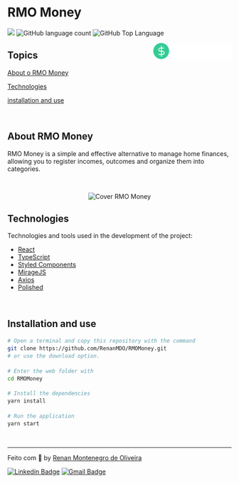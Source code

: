 # RMO Money

<p>
  <img src="https://img.shields.io/badge/made%20by-Renan%20MDO-green?style=flat-square">
  <img alt="GitHub language count" src="https://img.shields.io/github/languages/count/RenanMDO/RMOMoney?color=green&style=flat-square">
  <img alt="GitHub Top Language" src="https://img.shields.io/github/languages/top/RenanMDO/RMOMoney?color=green&style=flat-square">
  
  
</p>

<img align="right" src="src/assets/logo.svg" width="35%" alt="RMO money">

## Topics 

[About o RMO Money](#about-rmo-money)

[Technologies](#technologies)

[installation and use](#installation-and-use)


<br>

## About RMO Money

RMO Money is a simple and effective alternative to manage home finances, allowing you to register incomes, outcomes and organize them into categories.

<br>

<p align="center">
  <img src="https://repository-images.githubusercontent.com/457826470/4e9796db-9db3-4b27-a814-f78cedf08bc5" alt="Cover RMO Money">
</p>

## Technologies

Technologies and tools used in the development of the project:

- [React](https://reactjs.org/)
- [TypeScript](https://www.typescriptlang.org/)
- [Styled Components](https://styled-components.com/)
- [MirageJS](https://miragejs.com/)
- [Axios](https://github.com/axios/axios)
- [Polished](https://polished.js.org/)

<br>

## Installation and use

```bash
# Open a terminal and copy this repository with the command
git clone https://github.com/RenanMDO/RMOMoney.git
# or use the download option.

# Enter the web folder with 
cd RMOMoney

# Install the dependencies
yarn install

# Run the application
yarn start
```

<br>


---

Feito com :green_heart: by [Renan Montenegro de Oliveira](https://github.com/RenanMDO/)

[![Linkedin Badge](https://img.shields.io/badge/-Renan%20MDO-green?style=flat-square&logo=Linkedin&logoColor=white&link=https://www.linkedin.com/in/renanmdo/)](https://www.linkedin.com/in/renanmdo/) 
[![Gmail Badge](https://img.shields.io/badge/-renan.montenegro.oliveira@gmail.com-green?style=flat-square&logo=Gmail&logoColor=white&link=mailto:renan.montenegro.oliveira@gmail.com)](mailto:renan.montenegro.oliveira@gmail.com)
